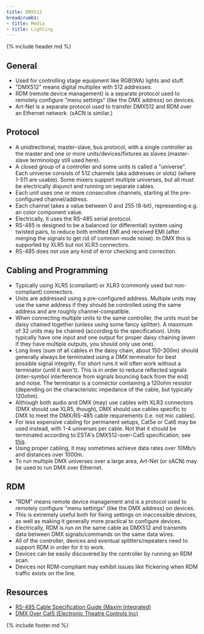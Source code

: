 ```yaml
---
title: DMX512
breadcrumbs:
- title: Media
- title: Lighting
---
```

{% include header.md %}

## General

- Used for controlling stage equipment like RGB(WA) lights and stuff.
- "DMX512" means digital multiplex with 512 addresses.
- RDM (remote device management) is a separate protocol used to remotely configure "menu settings" (like the DMX address) on devices.
- Art-Net is a separate protocol used to transfer DMX512 and RDM over an Ethernet network. (sACN is similar.)

## Protocol

- A unidirectional, master-slave, bus protocol, with a single controller as the master and one or more units/devices/fixtures as slaves (master-slave terminology still used here).
- A closed group of a controller and some units is called a "universe". Each universe consists of 512 channels (aka addresses or slots) (where 1-511 are usable). Some mixers support multiple universes, but all must be electrically disjunct and running on separate cables.
- Each unit uses one or more consecutive channels, starting at the pre-configured channel/address.
- Each channel takes a value between 0 and 255 (8-bit), representing e.g. an color component value.
- Electrically, it uses the RS-485 serial protocol.
- RS-485 is designed to be a balanced (or differential) system using twisted pairs, to reduce both emitted EMI and received EMI (after merging the signals to get rid of common-mode noise). In DMX this is supported by XLR5 but not XLR3 connectors.
- RS-485 does not use any kind of error checking and correction.

## Cabling and Programming

- Typically using XLR5 (compliant) or XLR3 (commonly used but non-compliant) connectors.
- Units are addressed using a pre-configured address. Multiple units may use the same address if they should be controlled using the same address and are roughly channel-compatible.
- When connecting multiple units to the same controller, the units must be daisy chained together (unless using some fancy splitter). A maximum of 32 units may be chained (according to the specification). Units typically have one input and one output for proper daisy chaining (even if they have multiple outputs, you should only use one).
- Long lines (sum of all cables in the daisy chain, about 150-300m) should generally always be terminated using a DMX terminator for best possible signal integrity. For short runs it will often work without a terminator (until it won't). This is in order to reduce reflected signals (inter-symbol interference from signals bouncing back from the end) and noise. The terminator is a connector containing a 120ohm resistor (depending on the characteristic impedance of the cable, but typically 120ohm).
- Although both audio and DMX (may) use cables with XLR3 connectors (DMX should use XLR5, though), DMX should use cables specific to DMX to meet the DMX/RS-485 cable requirements (i.e. not mic cables).
- For less expensive cabling for permanent setups, Cat5e or Cat6 may be used instead, with 1-4 universes per cable. Not that it should be terminated according to ESTA's DMX512-over-Cat5 specification, see [this](https://support.etcconnect.com/ETC/FAQ/DMX_Over_Cat5).
- Using proper cabling, it may sometimes achieve data rates over 10Mb/s and distances over 1000m.
- To run multiple DMX universes over a large area, Art-Net (or sACN) may be used to run DMX over Ethernet.

## RDM

- "RDM" means remote device management and is a protocol used to remotely configure "menu settings" (like the DMX address) on devices.
- This is extremely useful both for fixing settings on inaccessible devices, as well as making it generally more practical to configure devices.
- Electrically, RDM is run on the same cable as DMX512 and transmits data between DMX signals/commands on the same data wires.
- All of the controller, devices and eventual splitters/repeaters need to support RDM in order for it to work.
- Devices can be easily discovered by the controller by running an RDM scan.
- Devices not RDM-compliant may exhibit issues like flickering when RDM traffic exists on the line.

## Resources

- [RS-485 Cable Specification Guide (Maxim Integrated)](https://www.maximintegrated.com/en/design/technical-documents/tutorials/7/763.html)
- [DMX Over Cat5 (Electronic Theatre Controls Inc)](https://support.etcconnect.com/ETC/FAQ/DMX_Over_Cat5)

{% include footer.md %}
